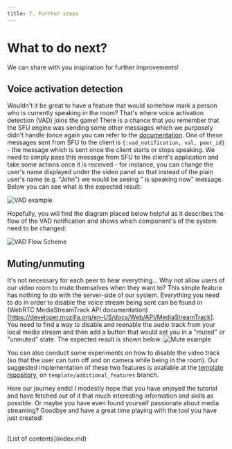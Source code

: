 ```yaml
---
title: 7. Further steps
---
```

# What to do next?
We can share with you inspiration for further improvements!
## Voice activation detection
Wouldn't it be great to have a feature that would somehow mark a person who is currently speaking in the room? That's where voice activation detection (VAD) joins the game!
There is a chance that you remember that the SFU engine was sending some other messages which we purposely didn't handle (once again you can refer to the [documentation](https://hexdocs.pm/membrane_rtc_engine/Membrane.RTC.Engine.html#module-messages]). One of these messages sent from SFU to the client is ```{:vad_notification, val, peer_id}``` - the message which is sent once the client starts or stops speaking. We need to simply pass this message from SFU to the client's application and take some actions once it is received - for instance, you can change the user's name displayed under the video panel so that instead of the plain user's name (e.g. "John") we would be seeing "<user> is speaking now" message. 
Below you can see what is the expected result:


![VAD example](assets/records/vad.gif "VAD example")

Hopefully, you will find the diagram placed below helpful as it describes the flow of the VAD notification and shows which component's of the system need to be changed:

![VAD Flow Scheme](assets/images/vad_flow_scheme.png "VAD flow scheme")






## Muting/unmuting
It's not necessary for each peer to hear everything...
Why not allow users of our video room to mute themselves when they want to?
This simple feature has nothing to do with the server-side of our system. Everything you need to do in order to disable the voice stream being sent can be found in (WebRTC MediaStreamTrack API documentation)[https://developer.mozilla.org/en-US/docs/Web/API/MediaStreamTrack]. You need to find a way to disable and reenable the audio track from your local media stream and then add a button that would set you in a "muted" or "unmuted" state. The expected result is shown below:
![Mute example](assets/records/mute.gif "mute example")



You can also conduct some experiments on how to disable the video track (so that the user can turn off and on camera while being in the room).
Our suggested implementation of these two features is available at the [template repository](https://github.com/membrane_framework/membrane_videoroom_tutorial/), on `template/additional_features` branch. 

Here our journey ends! I modestly hope that you have enjoyed the tutorial and have fetched out of it that much interesting information and skills as possible. Or maybe you have even found yourself passionate about media streaming? Goodbye and have a great time playing with the tool you have just created!

<br>
[List of contents](index.md)